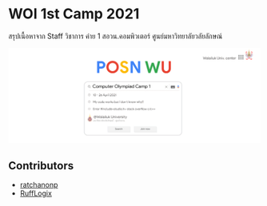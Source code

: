 # WOI 1st Camp 2021 

สรุปเนื้อหาจาก Staff วิชาการ ค่าย 1 สอวน.คอมพิวเตอร์ ศูนย์มหาวิทยาลัยวลัยลักษณ์

![WOI](image/WOI_banner.png)

## Contributors
- [ratchanonp](https://github.com/ratchanonp/) 
- [RuffLogix](https://github.com/RuffLogix)

